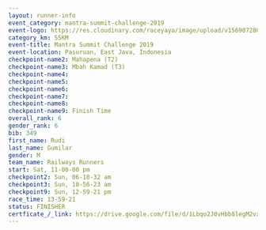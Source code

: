 ```yaml
---
layout: runner-info 
event_category: mantra-summit-challenge-2019 
event-logo: https://res.cloudinary.com/raceyaya/image/upload/v1569072809/logo/mantra-image_segrbx.jpg
category_km: 55KM 
event-title: Mantra Summit Challenge 2019 
event-location: Pasuruan, East Java, Indonesia 
checkpoint-name2: Mahapena (T2) 
checkpoint-name3: Mbah Kamad (T3) 
checkpoint-name4: 
checkpoint-name5: 
checkpoint-name6: 
checkpoint-name7: 
checkpoint-name8: 
checkpoint-name9: Finish Time
overall_rank: 6
gender_rank: 6
bib: 349
first_name: Rudi
last_name: Gumilar
gender: M
team_name: Railways Runners
start: Sat, 11-00-00 pm
checkpoint2: Sun, 06-18-32 am
checkpoint3: Sun, 10-56-23 am
checkpoint9: Sun, 12-59-21 pm
race_time: 13-59-21
status: FINISHER
certficate_/_link: https://drive.google.com/file/d/1Lbqo2J0vHbb8legM2vxdiPacaPsgtQ7B/view?usp=sharing
---
```


